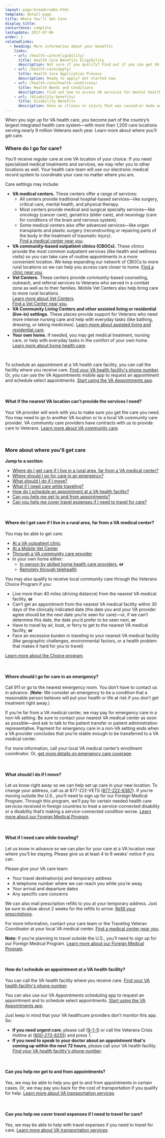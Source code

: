 ```yaml
---
layout: page-breadcrumbs.html
template: detail-page
title: Where You’ll Get Care
display_title: 
concurrence: complete
lastupdate: 2017-07-06
order: 2
relatedlinks:
  - heading: More information about your benefits
    links:
    - url: /health-care/eligibility/
      title: Health Care Benefits Eligibility
      description: Not sure if you qualify? Find out if you can get VA health care benefits.
    - url: /health-care/apply/
      title: Health Care Application Process
      description: Ready to apply? Get started now.
    - url: /health-care/health-conditions/
      title: Health Needs and Conditions
      description: Find out how to access VA services for mental health, women’s health, and other specific needs.
    - url: /disability-benefits/
      title: Disability Benefits
      description: Have an illness or injury that was caused—or made worse—by your active-duty service? Find out if you can get disability compensation (monthly payments) from VA.
---
```


<div class="va-introtext">

When you sign up for VA health care, you become part of the country’s largest integrated health care system—with more than 1,200 care locations serving nearly 9 million Veterans each year. Learn more about where you’ll get care.

</div>

<div class="feature" markdown=“1”>

### Where do I go for care?

You’ll receive regular care at one VA location of your choice. If you need specialized medical treatments and services, we may refer you to other locations as well. Your health care team will use our electronic medical record system to coordinate your care no matter where you are.

Care settings may include:

- **VA medical centers.** These centers offer a range of services:
  - All centers provide traditional hospital-based services—like surgery, critical care, mental health, and physical therapy.
  - Most centers provide medical and surgical specialty services—like oncology (cancer care), geriatrics (elder care), and neurology (care for conditions of the brain and nervous system).
  - Some medical centers also offer advanced services—like organ transplants and plastic surgery (reconstructing or repairing parts of the body in the treatment of traumatic injury). <br>
[Find a medical center near you](/facilities/).
- **VA community-based outpatient clinics (CBOCs).** These clinics provide the most common outpatient services (like health and wellness visits) so you can take care of routine appointments in a more convenient location. We keep expanding our network of CBOCs to more rural locations so we can help you access care closer to home. [Find a clinic near you](/facilities/).
- **Vet Centers.** These centers provide community-based counseling, outreach, and referral services to Veterans who served in a combat zone as well as to their families. Mobile Vet Centers also help bring care to more rural locations. <br>
[Learn more about Vet Centers](http://www.vetcenter.va.gov). <br>
[Find a Vet Center near you](/facilities/).
- **VA Community Living Centers and other assisted living or residential (live-in) settings.** These places provide support for Veterans who need more intense nursing care and help with everyday tasks (like bathing, dressing, or taking medicines). [Learn more about assisted living and residential care](/health-care/about-va-health-care/assisted-living-and-home-health-care/).
- **Your own home.** If needed, you may get medical treatment, nursing care, or help with everyday tasks in the comfort of your own home. [Learn more about home health care](/health-care/about-va-health-care/assisted-living-and-home-health-care/).

<br>

To schedule an appointment at a VA health care facility, you can call the facility where you receive care. [Find your VA health facility's phone number](/facilities). Or, you can use the VA Appointments mobile app to request an appointment and schedule select appointments. [Start using the VA Appointments app](https://veteran.mobilehealth.va.gov/veteran-appointment-requests/).

<br>

#### What if the nearest VA location can’t provide the services I need?

Your VA provider will work with you to make sure you get the care you need. You may need to go to another VA location or to a local VA community care provider. VA community care providers have contracts with us to provide care to Veterans. [Learn more about VA community care](https://www.va.gov/COMMUNITYCARE/index.asp).

</div>

<br>

### More about where you'll get care

**Jump to a section:**

- [Where do I get care if I live in a rural area, far from a VA medical center?](#care-rural-area)
- [Where should I go for care in an emergency?](#care-emergency)
- [What should I do if I move?](#care-if-moving)
- [What if I need care while traveling? ](#care-while-traveling)
- [How do I schedule an appointment at a VA health facility?](#care-appointment)
- [Can you help me get to and from appointments?](#care-transportation)
- [Can you help me cover travel expenses if I need to travel for care?](#care-travel-expenses)

<br>

<span id="care-rural-area">

#### Where do I get care if I live in a rural area, far from a VA medical center?

You may be able to get care:
- [At a VA outpatient clinic](/facilities/)
- [At a Mobile Vet Center](https://www.vetcenter.va.gov/)
- [Through a VA community care provider](https://www.va.gov/communitycare/)
- In your own home either:
  - [In-person by skilled home health care providers](https://www.va.gov/GERIATRICS/Guide/LongTermCare/Skilled_Home_Health_Care.asp), **or**
  - [Remotely through telehealth](https://www.telehealth.va.gov/)

You may also qualify to receive local community care through the Veterans Choice Program if you:
- Live more than 40 miles (driving distance) from the nearest VA medical facility, **or**
- Can’t get an appointment from the nearest VA medical facility within 30 days of the clinically indicated date (the date you and your VA provider agree should be the next date you’re seen for care)—or, if we can’t determine this date, the date you’d prefer to be seen next, **or**
- Have to travel by air, boat, or ferry to get to the nearest VA medical facility, **or**
- Face an excessive burden in traveling to your nearest VA medical facility (like geographic challenges, environmental factors, or a health problem that makes it hard for you to travel)

[Learn more about the Choice program](https://www.va.gov/opa/choiceact/). 

<br>

<span id="care-emergency">

#### Where should I go for care in an emergency? 

Call 911 or go to the nearest emergency room. You don’t have to contact us in advance. (**Note:** We consider an emergency to be a condition that a reasonable person believes will put your health or life at risk if you don’t get treatment right away.)

If you’re far from a VA medical center, we may pay for emergency care in a non-VA setting. Be sure to contact your nearest VA medical center as soon as possible—and ask to talk to the patient transfer or patient administration representative. Payment for emergency care in a non-VA setting ends when a VA provider concludes that you’re stable enough to be transferred to a VA medical center.

For more information, call your local VA medical center’s enrollment coordinator. Or, [get more details on emergency care coverage](https://www.va.gov/healthbenefits/access/emergency_care.asp).

<br>

<span id="care-if-moving">

#### What should I do if I move? 

Let us know right away so we can help set up care in your new location. To change your address, call us at 877-222-VETS (<a href="tel:+1-877-222-8387">877-222-8387</a>). If you’re moving outside the U.S., you’ll need to sign up for our Foreign Medical Program. Through this program, we’ll pay for certain needed health care services received in foreign countries to treat a service-connected disability or a disability that’s making a service-connected condition worse. [Learn more about our Foreign Medical Program](https://www.va.gov/COMMUNITYCARE/programs/veterans/fmp/index.asp).

<br>

<span id="care-while-traveling">

#### What if I need care while traveling? 

Let us know in advance so we can plan for your care at a VA location near where you’ll be staying. Please give us at least 4 to 6 weeks’ notice if you can.

Please give your VA care team:

- Your travel destination(s) and temporary address
- A telephone number where we can reach you while you’re away
- Your arrival and departure dates
- Any specific care concerns

We can also mail prescription refills to you at your temporary address. Just be sure to allow about 2 weeks for the refills to arrive. [Refill your prescriptions](/health-care/prescriptions/).

For more information, contact your care team or the Traveling Veteran Coordinator at your local VA medical center. [Find a medical center near you](/facilities/).

**Note:** If you’re planning to travel outside the U.S., you’ll need to sign up for our Foreign Medical Program. [Learn more about our Foreign Medical Program](https://www.va.gov/COMMUNITYCARE/programs/veterans/fmp/index.asp).

<br>

<span id="care-appointment">

#### How do I schedule an appointment at a VA health facility?

You can call the VA health facility where you receive care. [Find your VA health facility's phone number](/facility).

You can also use our VA Appointments scheduling app to request an appointment and to schedule select appointments. [Start using the VA Appointments app](https://veteran.mobilehealth.va.gov/veteran-appointment-requests/). 

Just keep in mind that your VA healthcare providers don't monitor this app. So:

- **If you need urgent care**, please call (<a href="tel:+9-1-1">9-1-1</a>) or call the Veterans Crisis Hotline at (<a href="tel:+1-800-273-8255">800-273-8255</a>) and press 1.
- **If you need to speak to your doctor about an appointment that's coming up within the next 72 hours**, please call your VA health facility. [Find your VA health facility's phone number](/facility).

<br>

<span id="care-transportation">

#### Can you help me get to and from appointments? 

Yes, we may be able to help you get to and from appointments in certain cases. Or, we may pay you back for the cost of transportation if you qualify for help. [Learn more about VA transportation services](https://www.va.gov/healthbenefits/vtp/).

<br>

<span id="care-travel-expenses">

#### Can you help me cover travel expenses if I need to travel for care?

Yes, we may be able to help with travel expenses if you need to travel for care. [Learn more about VA transportation services](https://www.va.gov/healthbenefits/vtp/).
